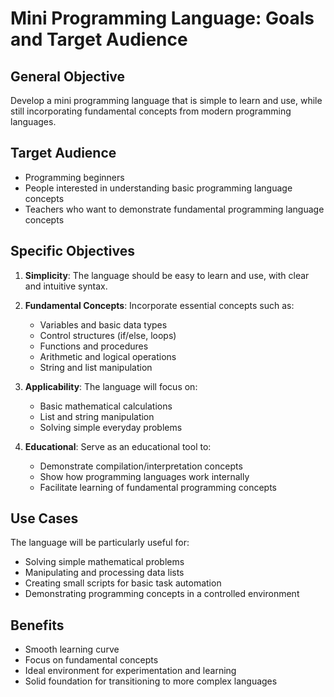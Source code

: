 # Mini Programming Language: Goals and Target Audience

## General Objective

Develop a mini programming language that is simple to learn and use, while still incorporating fundamental concepts from modern programming languages.

## Target Audience

- Programming beginners
- People interested in understanding basic programming language concepts
- Teachers who want to demonstrate fundamental programming language concepts

## Specific Objectives

1. **Simplicity**: The language should be easy to learn and use, with clear and intuitive syntax.
2. **Fundamental Concepts**: Incorporate essential concepts such as:
   - Variables and basic data types
   - Control structures (if/else, loops)
   - Functions and procedures
   - Arithmetic and logical operations
   - String and list manipulation

3. **Applicability**: The language will focus on:
   - Basic mathematical calculations
   - List and string manipulation
   - Solving simple everyday problems

4. **Educational**: Serve as an educational tool to:
   - Demonstrate compilation/interpretation concepts
   - Show how programming languages work internally
   - Facilitate learning of fundamental programming concepts

## Use Cases

The language will be particularly useful for:

- Solving simple mathematical problems
- Manipulating and processing data lists
- Creating small scripts for basic task automation
- Demonstrating programming concepts in a controlled environment

## Benefits

- Smooth learning curve
- Focus on fundamental concepts
- Ideal environment for experimentation and learning
- Solid foundation for transitioning to more complex languages
